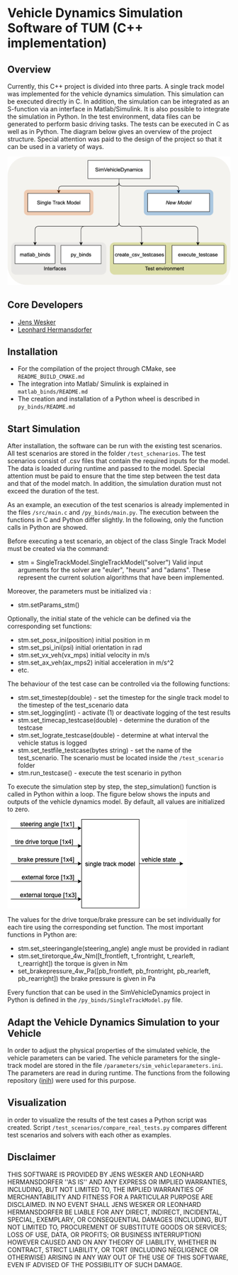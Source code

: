 # Vehicle Dynamics Simulation Software of TUM (C++ implementation)

## Overview
Currently, this C++ project is divided into three parts. A single track model was implemented for the vehicle dynamics simulation. This simulation can be executed directly in C. In addition, the simulation can be integrated as an S-function via an interface in Matlab/Simulink. It is also possible to integrate the simulation in Python. In the test environment, data files can be generated to perform basic driving tasks. The tests can be executed in C as well as in Python.
The diagram below gives an overview of the project structure. Special attention was paid to the design of the project so that it can be used in a variety of ways.

![Project Overview](./pictures/project_structure.png)

## Core Developers
* [Jens Wesker](mailto:jens.wesker@tum.de)
* [Leonhard Hermansdorfer](mailto:leo.hermansdorfer@tum.de)

## Installation
- For the compilation of the project through CMake, see ``README_BUILD_CMAKE.md``
- The integration into Matlab/ Simulink is explained in ``matlab_binds/README.md``
- The creation and installation of a Python wheel is described in ``py_binds/README.md``

## Start Simulation
After installation, the software can be run with the existing test scenarios. All test scenarios are stored in the folder `/test_schenarios`. The test scenarios consist of .csv files that contain the required inputs for the model. The data is loaded during runtime and passed to the model. Special attention must be paid to ensure that the time step between the test data and that of the model match. In addition, the simulation duration must not exceed the duration of the test.

As an example, an execution of the test scenarios is already implemented in the files `/src/main.c` and `/py_binds/main.py`. The execution between the functions in C and Python differ slightly. In the following, only the function calls in Python are showed.

Before executing a test scenario, an object of the class Single Track Model must be created via the command:
- stm = SingleTrackModel.SingleTrackModel("solver")
Valid input arguments for the solver are "euler", "heuns" and "adams". These represent the current solution algorithms that have been implemented.

Moreover, the parameters must be initialized via :
- stm.setParams_stm()

Optionally, the initial state of the vehicle can be defined via the corresponding set functions:
- stm.set_posx_ini(position) initial position in m
- stm.set_psi_ini(psi) initial orientation in rad
- stm.set_vx_veh(vx_mps) initial velocity in m/s
- stm.set_ax_veh(ax_mps2) initial acceleration in m/s^2
- etc.

The behaviour of the test case can be controlled via the following functions:
- stm.set_timestep(double) - set the timestep for the single track model to the timestep of the test_scenario data
- stm.set_logging(int) - activate (1) or deactivate logging of the test results
- stm.set_timecap_testcase(double) - determine the duration of the testcase
- stm.set_lograte_testcase(double) - determine at what interval the vehicle status is logged
- stm.set_testfile_testcase(bytes string) - set the name of the test_scenario. The scenario must be located inside the `/test_scenario` folder
- stm.run_testcase() - execute the test scenario in python

To execute the simulation step by step, the step_simulation() function is called in Python within a loop. The figure below shows the inputs and outputs of the vehicle dynamics model. By default, all values are initialized to zero.

![Project Overview](./pictures/interfaces.png)

The values for the drive torque/brake pressure can be set individually for each tire using the corresponding set function. The most important functions in Python are:
- stm.set_steeringangle(steering_angle) angle must be provided in radiant
- stm.set_tiretorque_4w_Nm([t_frontleft, t_frontright, t_rearleft, t_rearright]) the torque is given in Nm
- set_brakepressure_4w_Pa([pb_frontleft, pb_frontright, pb_rearleft, pb_rearright]) the brake pressure is given in Pa

Every function that can be used in the SimVehicleDynamics project in Python is defined in the `/py_binds/SingleTrackModel.py` file.

## Adapt the Vehicle Dynamics Simulation to your Vehicle
In order to adjust the physical properties of the simulated vehicle, the vehicle parameters can be varied. The vehicle parameters for the single-track model are stored in the file `/parameters/sim_vehicleparameters.ini`. The parameters are read in during runtime. The functions from the following repository ([inih](https://github.com/benhoyt/inih)) were used for this purpose.

## Visualization
in order to visualize the results of the test cases a Python script was created.
Script `/test_scenarios/compare_real_tests.py` compares different test scenarios and solvers with each other as examples.

## Disclaimer
THIS SOFTWARE IS PROVIDED BY JENS WESKER AND LEONHARD HERMANSDORFER ''AS IS'' AND ANY
EXPRESS OR IMPLIED WARRANTIES, INCLUDING, BUT NOT LIMITED TO, THE IMPLIED
WARRANTIES OF MERCHANTABILITY AND FITNESS FOR A PARTICULAR PURPOSE ARE
DISCLAIMED. IN NO EVENT SHALL JENS WESKER OR LEONHARD HERMANSDORFER BE LIABLE FOR ANY
DIRECT, INDIRECT, INCIDENTAL, SPECIAL, EXEMPLARY, OR CONSEQUENTIAL DAMAGES
(INCLUDING, BUT NOT LIMITED TO, PROCUREMENT OF SUBSTITUTE GOODS OR SERVICES;
LOSS OF USE, DATA, OR PROFITS; OR BUSINESS INTERRUPTION) HOWEVER CAUSED AND
ON ANY THEORY OF LIABILITY, WHETHER IN CONTRACT, STRICT LIABILITY, OR TORT
(INCLUDING NEGLIGENCE OR OTHERWISE) ARISING IN ANY WAY OUT OF THE USE OF THIS
SOFTWARE, EVEN IF ADVISED OF THE POSSIBILITY OF SUCH DAMAGE.

